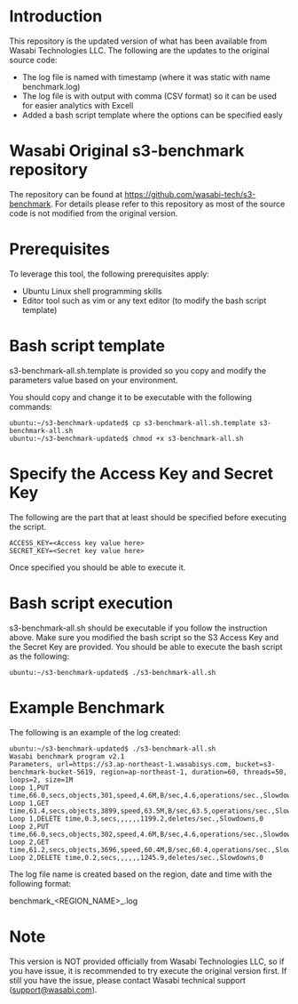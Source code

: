 # Introduction
This repository is the updated version of what has been available from Wasabi Technologies LLC.
The following are the updates to the original source code:
* The log file is named with timestamp (where it was static with name benchmark.log)
* The log file is with output with comma (CSV format) so it can be used for easier analytics with Excell
* Added a bash script template where the options can be specified easly

# Wasabi Original s3-benchmark repository
The repository can be found at https://github.com/wasabi-tech/s3-benchmark. 
For details please refer to this repository as most of the source code is not modified from the original version.

# Prerequisites
To leverage this tool, the following prerequisites apply:
* Ubuntu Linux shell programming skills
* Editor tool such as vim or any text editor (to modify the bash script template)    
 
# Bash script template
s3-benchmark-all.sh.template is provided so you copy and modify the parameters value based on your environment.

You should copy and change it to be executable with the following commands:
```
ubuntu:~/s3-benchmark-updated$ cp s3-benchmark-all.sh.template s3-benchmark-all.sh
ubuntu:~/s3-benchmark-updated$ chmod +x s3-benchmark-all.sh
```
# Specify the Access Key and Secret Key
The following are the part that at least should be specified before executing the script.
```
ACCESS_KEY=<Access key value here>
SECRET_KEY=<Secret key value here>
```
Once specified you should be able to execute it.

# Bash script execution
s3-benchmark-all.sh should be executable if you follow the instruction above.
Make sure you modified the bash script so the S3 Access Key and the Secret Key are provided.
You should be able to execute the bash script as the following:
```
ubuntu:~/s3-benchmark-updated$ ./s3-benchmark-all.sh
```

# Example Benchmark
The following is an example of the log created:
```
ubuntu:~/s3-benchmark-updated$ ./s3-benchmark-all.sh
Wasabi benchmark program v2.1
Parameters, url=https://s3.ap-northeast-1.wasabisys.com, bucket=s3-benchmark-bucket-5619, region=ap-northeast-1, duration=60, threads=50, loops=2, size=1M
Loop 1,PUT time,66.0,secs,objects,301,speed,4.6M,B/sec,4.6,operations/sec.,Slowdowns,0
Loop 1,GET time,61.4,secs,objects,3899,speed,63.5M,B/sec,63.5,operations/sec.,Slowdowns,0
Loop 1,DELETE time,0.3,secs,,,,,,1199.2,deletes/sec.,Slowdowns,0
Loop 2,PUT time,66.0,secs,objects,302,speed,4.6M,B/sec,4.6,operations/sec.,Slowdowns,0
Loop 2,GET time,61.2,secs,objects,3696,speed,60.4M,B/sec,60.4,operations/sec.,Slowdowns,0
Loop 2,DELETE time,0.2,secs,,,,,,1245.9,deletes/sec.,Slowdowns,0 
```
The log file name is created based on the region, date and time with the following format:

benchmark_<REGION_NAME>_<TIME STAMP:yyyymmddThhmmss>.log

# Note
This version is NOT provided officially from Wasabi Technologies LLC, so if you have issue, it is recommended to try execute the original version first. If still you have the issue, please contact Wasabi technical support (support@wasabi.com).
